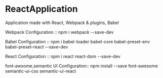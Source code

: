 # ReactApplication
Application made with React, Webpack &amp; plugins, Babel 

Webpack Configuration ::
npm i webpack --save-dev

Babel Configuration :: 
npm i babel-loader babel-core babel-preset-env babel-preset-react --save-dev

React Configuration ::
npm i react react-dom --save-dev

font-awsome,semantic UI Configuration::
npm install --save font-awesome semantic-ui-css semantic-ui-react
